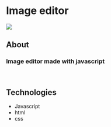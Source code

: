 <h1>Image editor</h1>

<img src='img/gif-project.gif'>

## About

### Image editor made with javascript

<br>

## Technologies

<ul>
    <li>Javascript</li>
    <li>html</li>
    <li>css</li>
</ul>
